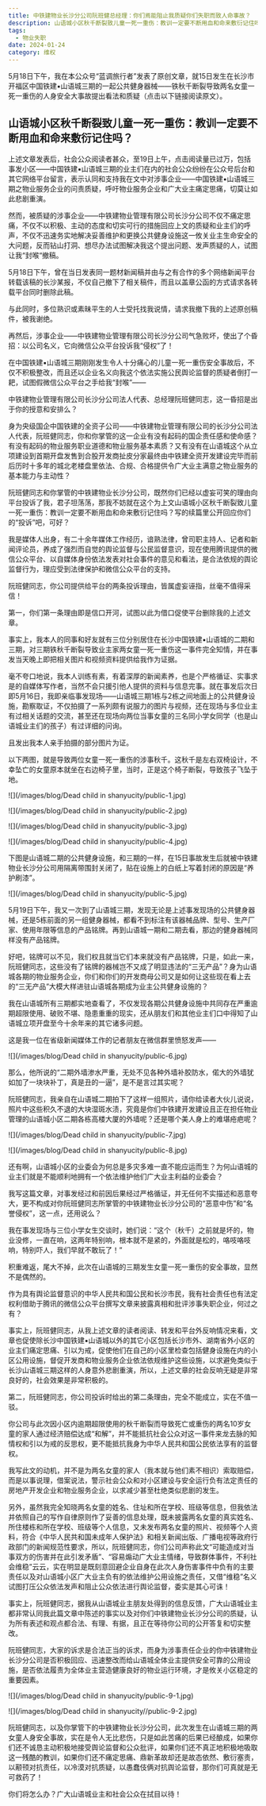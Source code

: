 ```yaml
---
title: 中铁建物业长沙分公司阮班健总经理：你们焉能阻止我质疑你们失职而致人命事故？
description: 山语城小区秋千断裂致儿童一死一重伤：教训一定要不断用血和命来敷衍记住吗？
tags:
  - 物业失职
date: 2024-01-24
category: 维权
---
```


5月18日下午，我在本公众号“蓝调旅行者”发表了原创文章，就15日发生在长沙市开福区中国铁建▪山语城三期的一起公共健身器械——铁秋千断裂导致两名女童一死一重伤的人身安全大事故提出看法和质疑（点击以下链接阅读原文）。





## 山语城小区秋千断裂致儿童一死一重伤：教训一定要不断用血和命来敷衍记住吗？










上述文章发表后，社会公众阅读者甚众，至19日上午，点击阅读量已过万，包括事发小区——中国铁建▪山语城三期的业主们在内的社会公众纷纷在公众号后台和其它网络平台留言，表示认同和支持我在文中对涉事企业——中国铁建▪山语城三期之物业服务企业的问责质疑，呼吁物业服务企业和广大业主痛定思痛，切莫让如此悲剧重演。



然而，被质疑的涉事企业——中铁建物业管理有限公司长沙分公司不仅不痛定思痛，不仅不以积极、主动的态度和切实可行的措施回应上文的质疑和业主们的呼声，不仅不迅速务实地解决妥善维护和更换公共健身设施这一攸关业主生命安全的大问题，反而钻山打洞、想尽办法试图解决我这个提出问题、发声质疑的人，试图让我“封喉“撤稿。



5月18日下午，曾在当日发表同一题材新闻稿并由与之有合作的多个网络新闻平台转载该稿的长沙某报，不仅自己撤下了相关稿件，而且以盖章公函的方式请求各转载平台同时删除此稿。



与此同时，多位熟识或素昧平生的人士受托找我说情，请求我撤下我的上述原创稿件，被我谢绝。



再然后，涉事企业——中铁建物业管理有限公司长沙分公司气急败坏，使出了个昏招：以公司名义，它向微信公众平台投诉我“侵权”了！








在中国铁建▪山语城三期刚刚发生令人十分痛心的儿童一死一重伤安全事故后，不仅不积极整改，而且还以企业名义向我这个依法实施公民舆论监督的质疑者倒打一耙，试图假微信公众平台之手给我“封喉”——





中铁建物业管理有限公司长沙分公司法人代表、总经理阮班健同志，这一昏招是出于你的授意和安排么？





身为央级国企中国铁建的全资子公司——中铁建物业管理有限公司的长沙分公司法人代表，阮班健同志，你和你掌管的这一企业有没有起码的国企责任感和使命感？有没有起码的物业服务职业道德和物业服务基本素质？又有没有在山语城这个从立项建设到首期开盘发售到合股开发商扯皮分家最终由中铁建全资开发建设完毕而前后历时十多年的城北老楼盘里依法、合规、合格提供令广大业主满意之物业服务的基本能力与主动性？



阮班健同志和你掌管的中铁建物业长沙分公司，既然你们已经以虚妄可笑的理由向平台投诉了我，君子坦荡荡，那我不妨就在这个为上文山语城小区秋千断裂致儿童一死一重伤：教训一定要不断用血和命来敷衍记住吗？写的续篇里公开回应你们的“投诉”吧，可好？



我是媒体人出身，有二十余年媒体工作经历，谙熟法律，曾司职主持人、记者和新闻评论员，养成了强烈而自觉的舆论监督与公民监督意识，现在使用腾讯提供的微信公众平台、以自媒体身份依法发表对社会事件的意见和看法，是合法依规的舆论监督行为，理应受到法律保护和微信公众平台的支持。




阮班健同志，你公司提供给平台的两条投诉理由，皆属虚妄诬指，丝毫不值得采信！



第一，你们第一条理由即是信口开河，试图以此为借口促使平台删除我的上述文章。



事实上，我本人的同事和好友就有三位分别居住在长沙中国铁建▪山语城的二期和三期，对三期铁秋千断裂导致业主家两女童一死一重伤这一事件完全知情，并在事发当天晚上即把相关图片和视频资料提供给我作为证据。



毫不夸口地说，我本人训练有素，有着深厚的新闻素养，也是个严格循证、实事求是的自媒体写作者，当然不会只援引他人提供的资料与信息完事。就在事发后次日即5月16日，我即亲临事发现场——山语城三期1栋与2栋之间地面上的公共健身设施，勘察取证，不仅拍摄了一系列颇有说服力的图片与视频，还在现场与多位业主有过相关话题的交流，甚至还在现场向两位当事女童的三名同小学女同学（也是山语城业主们的孩子）有过详细的问询。



且发出我本人亲手拍摄的部分图片为证。



以下两图，就是导致两位女童一死一重伤的涉事秋千。这秋千是左右双椅设计，不幸坠亡的女童原本就坐在右边椅子里，当时，正是这个椅子断裂，导致孩子飞坠于地。





![](/images/blog/Dead child in shanyucity/public-1.jpg)



![](/images/blog/Dead child in shanyucity/public-2.jpg)



![](/images/blog/Dead child in shanyucity/public-3.jpg)

![](/images/blog/Dead child in shanyucity/public-4.jpg)

    


下图是山语城二期的公共健身设施，和三期的一样，在15日事故发生后就被中铁建物业长沙分公司用隔离带围封关闭了，贴在设施上的白纸上写着封闭的原因是“养护刷漆”。





![](/images/blog/Dead child in shanyucity/public-5.jpg)





5月19日下午，我又一次到了山语城三期，发现无论是上述事发现场的公共健身器械，还是5栋前面的另一组健身器械，都看不到标注有该器械品牌、型号、生产厂家、使用年限等信息的产品铭牌。再到山语城一期和二期去看，那边的健身器械同样没有产品铭牌。

        

好吧，铭牌可以不见，我们权且就当它们本来就没有产品铭牌，只是，如此一来， 阮班健同志，这些没有了铭牌的器械岂不又成了明显违法的“三无产品”？身为山语城各期的物业服务企业，你们和你们的开发商母公司又是如何让这些现在看上去的“三无产品”大模大样进驻山语城各期成为业主公共健身设施的？



我在山语城所有三期都实地查看了，不仅发现各期公共健身设施中共同存在严重逾期超限使用、破败不堪、隐患重重的现实，还从朋友们和其他业主们口中得知了山语城立项开盘至今十余年来的其它诸多问题。



这是我一位在省级新闻媒体工作的记者朋友在微信群里愤怒发声——





![](/images/blog/Dead child in shanyucity/public-6.jpg)





那么，他所说的“二期外墙渗水严重，无处不见各种外墙补胶防水，偌大的外墙犹如加了一块块补丁，真是丑的一逼”，是不是言过其实呢？



阮班健同志，我亲自在山语城二期拍下了这样一组照片，请你给读者大伙儿说说，照片中这些积久不退的大块湿斑水渍，究竟是你们中铁建开发建设且正在担任物业管理的山语城小区二期各栋高楼大厦的外墙呢？还是哪个美人身上的难堪疮疤呢？





![](/images/blog/Dead child in shanyucity/public-7.jpg)

![](/images/blog/Dead child in shanyucity/public-8.jpg)






还有啊，山语城小区的业委会为何总是多灾多难一直不能应运而生？为何山语城的业主们就是不能顺利地拥有一个依法维护他们广大业主利益的业委会？



我写这篇文章，对事发经过和前因后果经过严格循证，并无任何不实描述和恶意夸大，更不构成对你阮班健同志所掌管的中铁建物业长沙分公司的“恶意中伤”和“名誉侵权”，这一点，还用说么？



我在事发现场与三位小学女生交谈时，她们说：“这个（秋千）之前就是坏的，物业没修，一直在响，这两年特别响，根本就不是紧的，外面就是松的，咯吱咯吱响，特别吓人，我们早就不敢玩了！”





积重难返，尾大不掉，此次在山语城的三期发生女童一死一重伤的安全事故，显然不是偶然的。



作为具有舆论监督意识的中华人民共和国公民和长沙市民，我有社会责任也有法定权利借助于腾讯的微信公众平台撰写文章来披露真相和批评涉事失职企业，何过之有？



事实上，阮班健同志，从我上述文章的读者阅读、转发和平台外反响情况来看，文章也促使除长沙中国铁建▪山语城以外的其它小区包括长沙市外、湖南省外小区的业主们痛定思痛、引以为戒，促使他们在自己的小区里检查包括健身设施在内的小区公用设施，督促开发商和物业服务企业依法依规维护这些设施，以求避免类似于长沙山语城三期这样的人身意外悲剧重演，所以，上述文章的社会反响无疑是非常良好的，社会效果是非常积极的。


第二，阮班健同志，你公司投诉时给出的第二条理由，完全不能成立，实在不值一驳。



你公司与此次因小区内逾期超限使用的秋千断裂而导致死亡或重伤的两名10岁女童的家人通过经济赔偿达成“和解”，并不能抵抗社会公众对这一事件来龙去脉的知情权和引以为戒的反思权，更不能抵抗我身为中华人民共和国公民依法享有的监督权。



我写此文的动机，并不是为两名女童的家人（我本就与他们素不相识）索取赔偿，而是以事说理，借案说法，警示社会公众和对小区建设与安全运行负有法定责任的房地产开发企业和物业服务企业，以求减少甚至杜绝类似悲剧的发生。



另外，虽然我完全知晓两名女童的姓名、住址和所在学校、班级等信息，但我依法并依照自己的写作自律原则作了妥善的信息处理，既未披露两名女童的真实姓名、所住楼栋和所在学校、班级等个人信息，又未发布两名女童的照片、视频等个人资料，符合《中华人民共和国未成年人保护法》和相关新闻出版、广播电视等政府行政部门的新闻规范性要求，所以，阮班健同志，你们公司声称此文“可能造成对当事双方的伤害并在此引发矛盾”、“容易煽动广大业主情绪，导致群体事件，不利社会维稳”云云，实在明显是既刻意回避企业自身在此次人身伤害事件中负有的主要责任以及对山语城小区广大业主负有的依法维护公用设施之责任，又借“维稳”名义试图打压公众依法发声和阻止公众依法进行舆论监督，委实是其心可诛！


事实上，阮班健同志，据我从山语城业主朋友处得到的信息反馈，广大山语城业主都非常认同我此篇文章中陈述的事实以及对你们中铁建物业长沙分公司的质疑，认为所有表述和观点都合法、有理、有据，且正在等待你公司的公开答复和切实整改。



阮班健同志，大家的诉求是合法正当的诉求，而身为涉事责任企业的你中铁建物业长沙分公司是否积极回应、迅速整改而给山语城全体业主提供安全可靠的公用设施，是否依法履责为全体业主营造健康良好的物业运行环境，才是攸关小区稳定的重要因素。




![](/images/blog/Dead child in shanyucity/public-9-1.jpg)

![](/images/blog/Dead child in shanyucity//public-9-2.jpg)



        

阮班健同志，以及你掌管下的中铁建物业长沙分公司，此次发生在山语城三期的两女童人身安全事故，实在是令人无比悲伤，只是如此苦痛的后果已经酿成，如果你们还不诚恳主动积极地接受舆论监督和公众批评，如果你们还不真正地积极地吸取这一残酷的教训，如果你们还不痛定思痛、鼎新革故却还是故态依然、敷衍塞责，以颟顸对抗责任，以冷漠对抗质疑，以愚蠢伎俩对抗舆论监督，那你们可真就是无可救药了！



你们将怎么办？广大山语城业主和社会公众在拭目以待！

